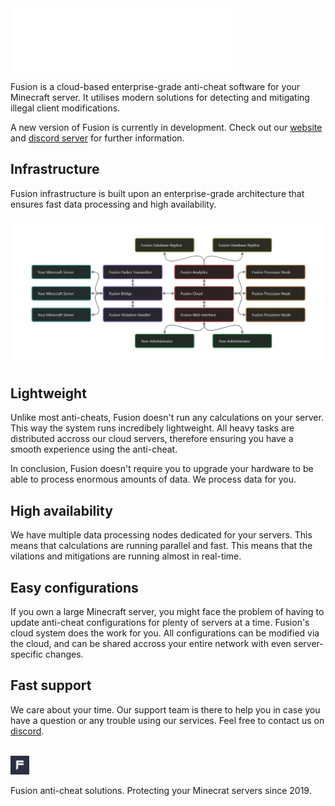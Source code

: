 <img height="100px" src="https://raw.githubusercontent.com/fusion-ac/branding/master/logo.png" alt="Fusion"/>

Fusion is a cloud-based enterprise-grade anti-cheat software for your Minecraft server. It utilises modern solutions for detecting and mitigating illegal client modifications.

A new version of Fusion is currently in development. Check out our [website](https://fusion.ac) and [discord server](https://discord.gg/rNRVEnNFM5) for further information.

## Infrastructure

Fusion infrastructure is built upon an enterprise-grade architecture that ensures fast data processing and high availability.

<img src="../assets/infrastructure.png" alt="Infrastructure"/>

## Lightweight

Unlike most anti-cheats, Fusion doesn't run any calculations on your server. This way the system runs incredibely lightweight. All heavy tasks are distributed accross our cloud servers, therefore ensuring you have a smooth experience using the anti-cheat.

In conclusion, Fusion doesn't require you to upgrade your hardware to be able to process enormous amounts of data. We process data for you.

## High availability

We have multiple data processing nodes dedicated for your servers. This means that calculations are running parallel and fast. This means that the vilations and mitigations are running almost in real-time.

## Easy configurations

If you own a large Minecraft server, you might face the problem of having to update anti-cheat configurations for plenty of servers at a time. Fusion's cloud system does the work for you. All configurations can be modified via the cloud, and can be shared accross your entire network with even server-specific changes.

## Fast support

We care about your time. Our support team is there to help you in case you have a question or any trouble using our services. Feel free to contact us on [discord](https://discord.gg/rNRVEnNFM5).

<br>

<img height="30px" src="https://raw.githubusercontent.com/fusion-ac/branding/master/favicon-solid.png" alt="Logo"/>

Fusion anti-cheat solutions. Protecting your Minecrat servers since 2019.
